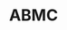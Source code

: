 ---
# This topic lives at
# https://digital.gov/topics/abmc

slug: "abmc"

# Topic Title
title: "ABMC"

# description — keep it short and clear
summary: ""


# Weight
weight: 1

# For more information on managing topics,
# see https://github.com/GSA/digitalgov.gov/wiki
---